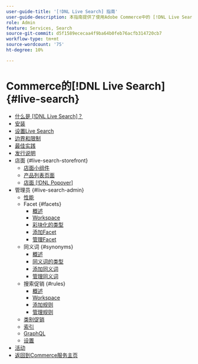 ```yaml
---
user-guide-title: '[!DNL Live Search] 指南'
user-guide-description: 本指南提供了使用Adobe Commerce中的 [!DNL Live Search] 的详细说明。
role: Admin
feature: Services, Search
source-git-commit: d5f1589ececaa4f9ba64b0feb76acfb314720cb7
workflow-type: tm+mt
source-wordcount: '75'
ht-degree: 10%

---
```


# Commerce的[!DNL Live Search] {#live-search}

- [什么是 [!DNL Live Search]？](overview.md)
- [安装](install.md)
- [设置Live Search](workspace.md)
- [边界和限制](boundaries-limits.md)
- [最佳实践](best-practice.md)
- [发行说明](release-notes.md)
- 店面 {#live-search-storefront}
   - [店面小组件](storefront-widgets.md)
   - [产品列表页面](plp-styling.md)
   - [店面 [!DNL Popover]](storefront-popover.md)
- 管理员 {#live-search-admin}
   - [性能](performance.md)
   - Facet {#facets}
      - [概述](facets.md)
      - [Workspace](faceting-workspace.md)
      - [彩块化的类型](facets-type.md)
      - [添加Facet](facets-add.md)
      - [管理Facet](facets-manage.md)
   - 同义词 {#synonyms}
      - [概述](synonyms.md)
      - [同义词的类型](synonyms-type.md)
      - [添加同义词](synonyms-add.md)
      - [管理同义词](synonyms-manage.md)
   - 搜索促销 {#rules}
      - [概述](rules.md)
      - [Workspace](rules-workspace.md)
      - [添加规则](rules-add.md)
      - [管理规则](rules-manage.md)
   - [类别促销](category-merch.md)
   - [索引](indexing.md)
   - [GraphQL](graphql.md)
   - [设置](settings.md)
- [活动](events.md)
- [返回到Commerce服务主页](https://experienceleague.adobe.com/docs/commerce/user-guides/home.html?lang=zh-Hans)